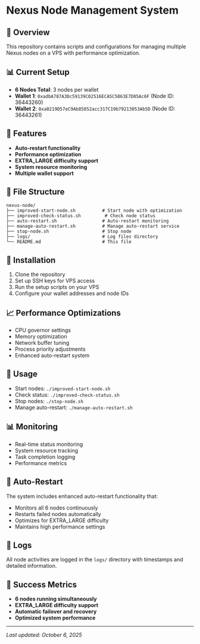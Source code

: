 # Nexus Node Management System

## 🎯 Overview
This repository contains scripts and configurations for managing multiple Nexus nodes on a VPS with performance optimization.

## 📊 Current Setup
- **6 Nodes Total**: 3 nodes per wallet
- **Wallet 1**: `0xadbA787A3Dc59139C02516ECA5C5863E7D05Ac6F` (Node ID: 36443260)
- **Wallet 2**: `0xa0219D57eC9Ab85852acc317C19b79213053Ab5D` (Node ID: 36443261)

## 🚀 Features
- **Auto-restart functionality**
- **Performance optimization**
- **EXTRA_LARGE difficulty support**
- **System resource monitoring**
- **Multiple wallet support**

## 📁 File Structure
```
nexus-node/
├── improved-start-node.sh          # Start node with optimization
├── improved-check-status.sh         # Check node status
├── auto-restart.sh                 # Auto-restart monitoring
├── manage-auto-restart.sh          # Manage auto-restart service
├── stop-node.sh                    # Stop node
├── logs/                           # Log files directory
└── README.md                       # This file
```

## 🔧 Installation
1. Clone the repository
2. Set up SSH keys for VPS access
3. Run the setup scripts on your VPS
4. Configure your wallet addresses and node IDs

## 📈 Performance Optimizations
- CPU governor settings
- Memory optimization
- Network buffer tuning
- Process priority adjustments
- Enhanced auto-restart system

## 🎯 Usage
- Start nodes: `./improved-start-node.sh`
- Check status: `./improved-check-status.sh`
- Stop nodes: `./stop-node.sh`
- Manage auto-restart: `./manage-auto-restart.sh`

## 📊 Monitoring
- Real-time status monitoring
- System resource tracking
- Task completion logging
- Performance metrics

## 🔄 Auto-Restart
The system includes enhanced auto-restart functionality that:
- Monitors all 6 nodes continuously
- Restarts failed nodes automatically
- Optimizes for EXTRA_LARGE difficulty
- Maintains high performance settings

## 📝 Logs
All node activities are logged in the `logs/` directory with timestamps and detailed information.

## 🎉 Success Metrics
- **6 nodes running simultaneously**
- **EXTRA_LARGE difficulty support**
- **Automatic failover and recovery**
- **Optimized system performance**

---
*Last updated: October 6, 2025*